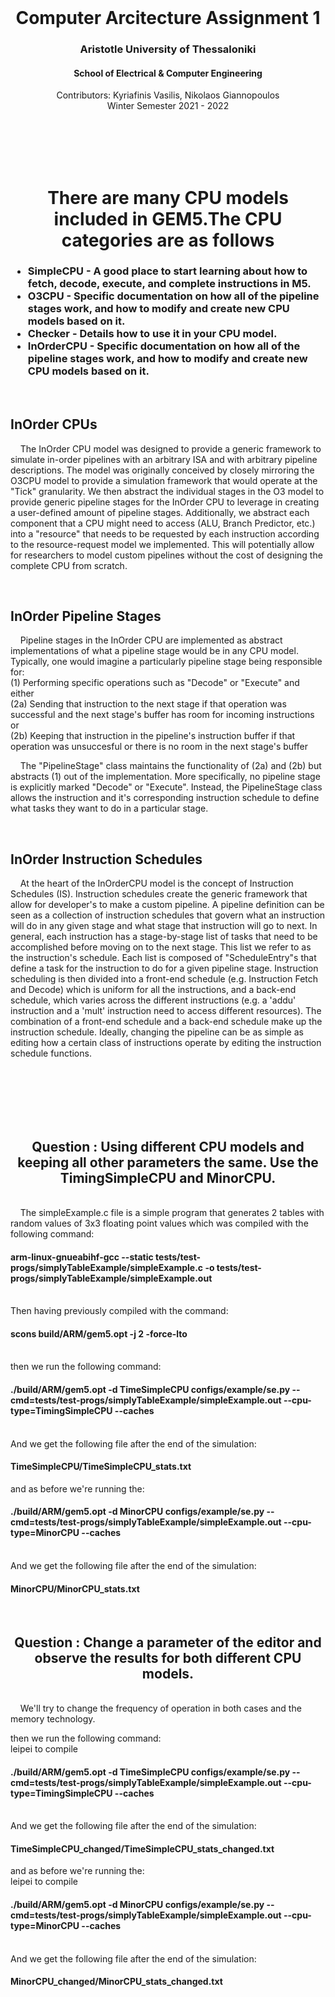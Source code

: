 <div id="top"></div>

<br />
<div align="center">
  <h1 align="center">Computer Arcitecture Assignment 1</h1>
  <h3 align="center">Aristotle University of Thessaloniki</h3>
  <h4 align="center">School of Electrical & Computer Engineering</h4>
  <p align="center">
    Contributors: Kyriafinis Vasilis, Nikolaos Giannopoulos
    <br />
    Winter Semester 2021 - 2022
    <br />
    <br />
    <br />
    <br />
  </p>
</div>
<br />

<div align = "center">
  <h1 align ="center" >There are many CPU models included in GEM5.The CPU categories are as follows </h1>
  <h3 align ="left"> 
    <ul>
      <li>SimpleCPU - A good place to start learning about how to fetch, decode, execute, and complete instructions in M5.</li>
      <li>O3CPU - Specific documentation on how all of the pipeline stages work, and how to modify and create new CPU models based on it. </li>
      <li>Checker - Details how to use it in your CPU model. </li>
      <li>InOrderCPU - Specific documentation on how all of the pipeline stages work, and how to modify and create new CPU models based on it.</li>
    </ul>
  </div>
  
  <br />
    <div align = "left">
       <h2 align = "left" >InOrder CPUs</h3> 
      <p align = "left">
&nbsp;&nbsp;&nbsp;&nbsp;The InOrder CPU model was designed to provide a generic framework to simulate in-order pipelines with an arbitrary ISA and with arbitrary pipeline descriptions. The model was originally conceived by closely mirroring the O3CPU model to provide a simulation framework that would operate at the "Tick" granularity. We then abstract the individual stages in the O3 model to provide generic pipeline stages for the InOrder CPU to leverage in creating a user-defined amount of pipeline stages. Additionally, we abstract each component that a CPU might need to access (ALU, Branch Predictor, etc.) into a "resource" that needs to be requested by each instruction according to the resource-request model we implemented. This will potentially allow for researchers to model custom pipelines without the cost of designing the complete CPU from scratch. 
      </p>
  </div>
  <br />
  
  <div align = "left">
       <h2 align = "left">InOrder Pipeline Stages</h2> 
      <p align = "left">
          &nbsp;&nbsp;&nbsp;&nbsp;Pipeline stages in the InOrder CPU are implemented as abstract implementations of what a pipeline stage would be in any CPU model. Typically, one would imagine a particularly pipeline stage being responsible for:<br />
  (1) Performing specific operations such as "Decode" or "Execute" and either <br />
  (2a) Sending that instruction to the next stage if that operation was successful and the next stage's buffer has room for incoming instructions <br />
  or <br />
  (2b) Keeping that instruction in the pipeline's instruction buffer if that operation was unsuccesful or there is no room in the next stage's buffer<br /> 

  &nbsp;&nbsp;&nbsp;&nbsp;The "PipelineStage" class maintains the functionality of (2a) and (2b) but abstracts (1) out of the implementation. More specifically, no pipeline stage is explicitly marked "Decode" or "Execute". Instead, the PipelineStage class allows the instruction and it's corresponding instruction schedule to define what tasks they want to do in a particular stage.
      </p>
  </div>
  
   <br />
  
  <div align = "left">
       <h2 align = "left">InOrder Instruction Schedules</h3> 
      <p align = "left">
  &nbsp;&nbsp;&nbsp;&nbsp;At the heart of the InOrderCPU model is the concept of Instruction Schedules (IS). Instruction schedules create the generic framework that allow for developer's to make a custom pipeline. A pipeline definition can be seen as a collection of instruction schedules that govern what an instruction will do in any given stage and what stage that instruction will go to next. 
  In general, each instruction has a stage-by-stage list of tasks that need to be accomplished before moving on to the next stage. This list we refer to as the instruction's schedule. Each list is composed of "ScheduleEntry"s that define a task for the instruction to do for a given pipeline stage. 
  Instruction scheduling is then divided into a front-end schedule (e.g. Instruction Fetch and Decode) which is uniform for all the instructions, and a back-end schedule, which varies across the different instructions (e.g. a 'addu' instruction and a 'mult' instruction need to access different resources). 
  The combination of a front-end schedule and a back-end schedule make up the instruction schedule. Ideally, changing the pipeline can be as simple as editing how a certain class of instructions operate by editing the instruction schedule functions. 
  </p>
</div>
  
 <br />
<br />
<br />
<br />
<br />
  
  
<div align = "left">
  <h2 align = "center"> Question : Using different CPU models and keeping all other parameters the same. Use the TimingSimpleCPU and MinorCPU.</h2>
  <br />
  <div align = "left">
   &nbsp;&nbsp;&nbsp;&nbsp;The simpleExample.c file is a simple program that generates 2 tables with random values of 3x3 floating point values which was compiled with the following command:<br />
  
  <h4>arm-linux-gnueabihf-gcc --static tests/test-progs/simplyTableExample/simpleExample.c -o tests/test-progs/simplyTableExample/simpleExample.out </h4><br>
  Then having previously compiled with the command:<br />
    <h4>scons build/ARM/gem5.opt -j 2 -force-lto </h4><br />
  then we run the following command:<br />
  <h4>./build/ARM/gem5.opt -d TimeSimpleCPU configs/example/se.py --cmd=tests/test-progs/simplyTableExample/simpleExample.out --cpu-type=TimingSimpleCPU --caches </h4> <br />
  And we get the following file after the end of the simulation:<br />
    <h4>TimeSimpleCPU/TimeSimpleCPU_stats.txt </h4>
  and as before we're running the: <br />
  <h4>./build/ARM/gem5.opt -d MinorCPU configs/example/se.py --cmd=tests/test-progs/simplyTableExample/simpleExample.out --cpu-type=MinorCPU --caches</h4> <br />
  And we get the following file after the end of the simulation:<br />
    <h4>MinorCPU/MinorCPU_stats.txt</h4> <br />
 </div>
  
</div>
  
  <div align = "left">
  <h2 align = "center"> Question : Change a parameter of the editor and observe the results for both different CPU models.</h2>
  <br />
  <div align = "left">
   &nbsp;&nbsp;&nbsp;&nbsp;We'll try to change the frequency of operation in both cases and the memory technology. <br />
  
  then we run the following command:<br /> leipei to compile 
  <h4>./build/ARM/gem5.opt -d TimeSimpleCPU configs/example/se.py --cmd=tests/test-progs/simplyTableExample/simpleExample.out --cpu-type=TimingSimpleCPU --caches </h4> <br />
  And we get the following file after the end of the simulation:<br />
    <h4>TimeSimpleCPU_changed/TimeSimpleCPU_stats_changed.txt </h4>
  and as before we're running the: <br /> leipei to compile 
  <h4>./build/ARM/gem5.opt -d MinorCPU configs/example/se.py --cmd=tests/test-progs/simplyTableExample/simpleExample.out --cpu-type=MinorCPU --caches</h4> <br />
  And we get the following file after the end of the simulation:<br />
    <h4>MinorCPU_changed/MinorCPU_stats_changed.txt</h4> <br />
 </div>
</div>
